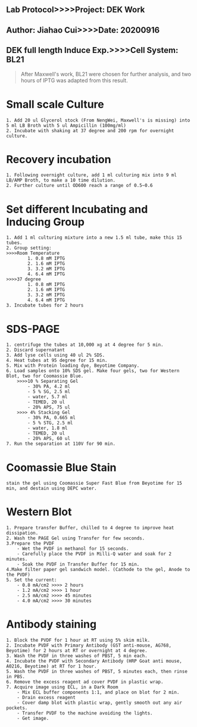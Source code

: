 Lab Protocol>>>>Project: DEK Work
---
Author: Jiahao Cui>>>>Date: 20200916
---
DEK full length Induce Exp.>>>>Cell System: BL21
---
> After Maxwell's work, BL21 were chosen for further analysis, and two hours of IPTG was adapted from this result.

# Small scale Culture
	1. Add 20 ul Glycerol stock (From NengWei, Maxwell's is missing) into 5 ml LB Broth with 5 ul Ampicillin (100mg/ml)
	2. Incubate with shaking at 37 degree and 200 rpm for overnight culture.

# Recovery incubation
	1. Following overnight culture, add 1 ml culturing mix into 9 ml LB/AMP Broth, to make a 10 time dilution.
	2. Further culture until OD600 reach a range of 0.5~0.6

# Set different Incubating and Inducing Group
	1. Add 1 ml culturing mixture into a new 1.5 ml tube, make this 15 tubes.
	2. Group setting:
	>>>>Room Temperature
			1. 0.8 mM IPTG
			2. 1.6 mM IPTG
			3. 3.2 mM IPTG
			4. 6.4 mM IPTG
	>>>>37 degree
			1. 0.8 mM IPTG
			2. 1.6 mM IPTG
			3. 3.2 mM IPTG
			4. 6.4 mM IPTG
	3. Incubate tubes for 2 hours

# SDS-PAGE
	1. centrifuge the tubes at 10,000 xg at 4 degree for 5 min.
	2. Discard supernatant
	3. Add lyse cells using 40 ul 2% SDS.
	4. Heat tubes at 95 degree for 15 min.
	5. Mix with Protein loading dye, Beyotime Company.
	6. Load samples onto 10% SDS gel. Make four gels, two for Western Blot, two for Coomassie Blue.
		>>>>10 % Separating Gel
			- 30% PA, 4.2 ml
			- 5 % SG, 2.5 ml
			- water, 5.7 ml
			- TEMED, 20 ul
			- 20% APS, 75 ul
		>>>> 4% Stacking Gel
			- 30% PA, 0.665 ml
			- 5 % STG, 2.5 ml
			- water, 1.8 ml
			- TEMED, 20 ul
			- 20% APS, 60 ul
	7. Run the separation at 110V for 90 min.

# Coomassie Blue Stain
	stain the gel using Coomassie Super Fast Blue from Beyotime for 15 min, and destain using DEPC water.

# Western Blot
	1. Prepare transfer Buffer, chilled to 4 degree to improve heat dissipation.
	2. Wash the PAGE Gel using Transfer for few seconds.
	3.Prepare the PVDF
		- Wet the PVDF in methanol for 15 seconds.
		- Carefully place the PVDF in Milli-Q water and soak for 2 minutes. 
		- Soak the PVDF in Transfer Buffer for 15 min.
	4.Make filter paper gel sandwich model. (Cathode to the gel, Anode to the PVDF)
	5. Set the current:
		- 0.8 mA/cm2 >>>> 2 hours
		- 1.2 mA/cm2 >>>> 1 hour
		- 2.5 mA/cm2 >>>> 45 minutes
		- 4.0 mA/cm2 >>>> 30 minutes

# Antibody staining
	1. Block the PVDF for 1 hour at RT using 5% skim milk.
	2. Incubate PVDF with Primary Antibody (GST anti-mouse, AG768, Beyotime) for 2 hours at RT or overnight at 4 degree.
	3. Wash the PVDF in three washes of PBST, 5 min each.
	4. Incubate the PVDF with Secondary Antibody (HRP Goat anti mouse, A0216, Beyotime) at RT for 1 hour.
	5. Wash the PVDF in three washes of PBST, 5 minutes each, then rinse in PBS.
	6. Remove the excess reagent ad cover PVDF in plastic wrap.
	7. Acquire image using ECL, in a Dark Room
		- Mix ECL buffer components 1:1, and place on blot for 2 min.
		- Drain excess reagent
		- Cover damp blot with plastic wrap, gently smooth out any air pockets.
		- Transfer PVDF to the machine avoiding the lights.
		- Get image.
